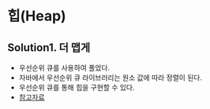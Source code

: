 # 힙(Heap)

## Solution1. 더 맵게

- 우선순위 큐를 사용하여 풀었다.
- 자바에서 우선순위 큐 라이브러리는 원소 값에 따라 정렬이 된다.
- 우선순위 큐를 통해 힙을 구현할 수 있다.
- [참고자료](https://coding-factory.tistory.com/603)
